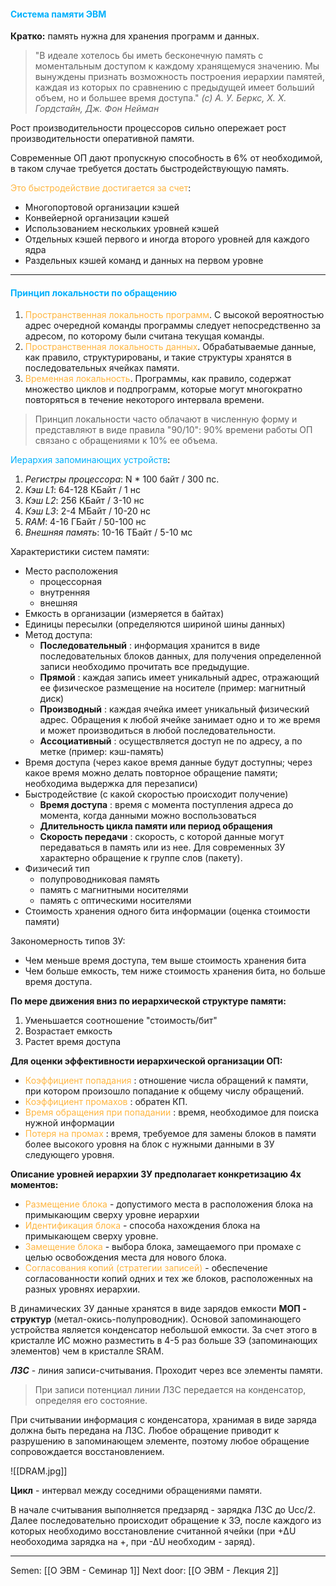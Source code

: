 #### <font style="color:#03b1fc">Система памяти ЭВМ</font>

**Кратко:** память нужна для хранения программ и данных.

> "В идеале хотелось бы иметь бесконечную память с моментальным доступом к каждому хранящемуся значению. Мы вынуждены признать возможность построения иерархии памятей, каждая из которых по сравнению с предыдущей имеет больший объем, но и большее время доступа." 
> 	*(с) А. У. Беркс, Х. Х. Гордстайн, Дж. Фон Нейман*

Рост производительности процессоров сильно опережает рост производительности оперативной памяти.

Современные ОП дают пропускную способность в 6% от необходимой, в таком случае требуется достать быстродействующую память. 

<font style="color:#ffb640">Это быстродействие достигается за счет</font>: 
- Многопортовой организации кэшей
- Конвейерной организации кэшей
- Использованием нескольких уровней кэшей
- Отдельных кэшей первого и иногда второго уровней для каждого ядра
- Раздельных кэшей команд и данных на первом уровне

---
#### <font style="color:#03b1fc">Принцип локальности по обращению</font>

1. <font style="color:#ffb640">Пространственная локальность программ</font>. С высокой вероятностью адрес очередной команды программы следует непосредственно за адресом, по которому были считана текущая команды. 
2. <font style="color:#ffb640">Пространственная локальность данных</font>. Обрабатываемые данные, как правило, структурированы, и такие структуры хранятся в последовательных ячейках памяти. 
3. <font style="color:#ffb640">Временная локальность</font>. Программы, как правило, содержат множество циклов и подпрограмм, которые могут многократно повторяться в течение некоторого интервала времени. 

> Принцип локальности часто облачают в численную форму и представляют в виде правила "90/10": 90% времени работы ОП связано с обращениями к 10% ее объема. 

<font style="color:#03b1fc">Иерархия запоминающих устройств</font>:
1. *Регистры процессора*: N * 100 байт / 300 пс.
2. *Кэш L1*: 64-128 КБайт / 1 нс
3. *Кэш L2*: 256 КБайт / 3-10 нс
4. *Кэш L3*: 2-4 МБайт / 10-20 нс
5. *RAM*: 4-16 ГБайт / 50-100 нс
6. *Внешняя память*: 10-16 ТБайт / 5-10 мс

Характеристики систем памяти: 
- Место расположения 
	- процессорная
	- внутренняя 
	- внешняя
- Емкость в организации (измеряется в байтах)
- Единицы пересылки (определяются шириной шины данных)
- Метод доступа: 
	- **Последовательный** : информация хранится в виде последовательных блоков данных, для получения определенной записи необходимо прочитать все предыдущие.
	- **Прямой** : каждая запись имеет уникальный адрес, отражающий ее физическое размещение на носителе (пример: магнитный диск)
	- **Производный** : каждая ячейка имеет уникальный физический адрес. Обращения к любой ячейке занимает одно и то же время и может производиться в любой последовательности.
	- **Ассоциативный** : осуществляется доступ не по адресу, а по метке (пример: кэш-память)
- Время доступа (через какое время данные будут доступны; через какое время можно делать повторное обращение памяти; необходима выдержка для перезаписи)
- Быстродействие (с какой скоростью происходит получение)
	- **Время доступа** : время с момента поступления адреса до момента, когда данными можно воспользоваться
	- **Длительность цикла памяти или период обращения** 
	- **Скорость передачи** : скорость, с которой данные могут передаваться в память или из нее. Для современных ЗУ характерно обращение к группе слов (пакету).
- Физичесий тип 
	- полупроводниковая память
	- память с магнитными носителями
	- память с оптическими носителями
- Стоимость хранения одного бита информации (оценка стоимости памяти)

Закономерность типов ЗУ:
- Чем меньше время доступа, тем выше стоимость хранения бита
- Чем больше емкость, тем ниже стоимость хранения бита, но больше время доступа. 

**По мере движения вниз по иерархической структуре памяти:**
1. Уменьшается соотношение "стоимость/бит"
2. Возрастает емкость
3. Растет время доступа

**Для оценки эффективности иерархической организации ОП:**
- <font style="color:#ffb640">Коэффициент попадания</font> : отношение числа обращений к памяти, при котором произошло попадание к общему числу обращений.
- <font style="color:#ffb640">Коэффициент промахов</font> : обратен КП.
- <font style="color:#ffb640">Время обращения при попадании</font> : время, необходимое для поиска нужной информации
- <font style="color:#ffb640">Потеря на промах</font> : время, требуемое для замены блоков в памяти более высокого уровня на блок с нужными данными в ЗУ следующего уровня.

**Описание уровней иерархии ЗУ предполагает конкретизацию 4х моментов:**
- <font style="color:#ffb640">Размещение блока</font> - допустимого места в расположения блока на примыкающим сверху уровне иерархии
- <font style="color:#ffb640">Идентификация блока</font> - способа нахождения блока на примыкающем сверху уровне.
- <font style="color:#ffb640">Замещение блока</font> - выбора блока, замещаемого при промахе с целью освобождения места для нового блока. 
- <font style="color:#ffb640">Согласования копий (стратегии записей)</font> - обеспечение согласованности копий одних и тех же блоков, расположенных на разных уровнях иерархии. 

В динамических ЗУ данные хранятся в виде зарядов емкости **МОП - структур** (метал-окись-полупроводник). Основой запоминающего устройства является конденсатор небольшой емкости. За счет этого в кристалле ИС можно разместить в 4-5 раз больше ЗЭ (запоминающих элементов) чем в кристалле SRAM. 

***ЛЗС*** - линия записи-считывания. Проходит через все элементы памяти. 

> При записи потенциал линии ЛЗС передается на конденсатор, определяя его состояние. 
> 
   При считывании информация с конденсатора, хранимая в виде заряда должна быть передана на ЛЗС. Любое обращение приводит к разрушению в запоминающем элементе, поэтому любое обращение сопровождается восстановлением. 

![[DRAM.jpg]]

**Цикл** - интервал между соседними обращениями памяти. 

В начале считывания выполняется предзаряд - зарядка ЛЗС до Ucc/2. Далее последовательно происходит обращение к ЗЭ, после каждого из которых необходимо восстановление считанной ячейки (при +∆U необоходима зарядка на +, при -∆U необходим - заряд). 

---
Semen: [[О ЭВМ - Семинар 1]]
Next door: [[О ЭВМ - Лекция 2]]
